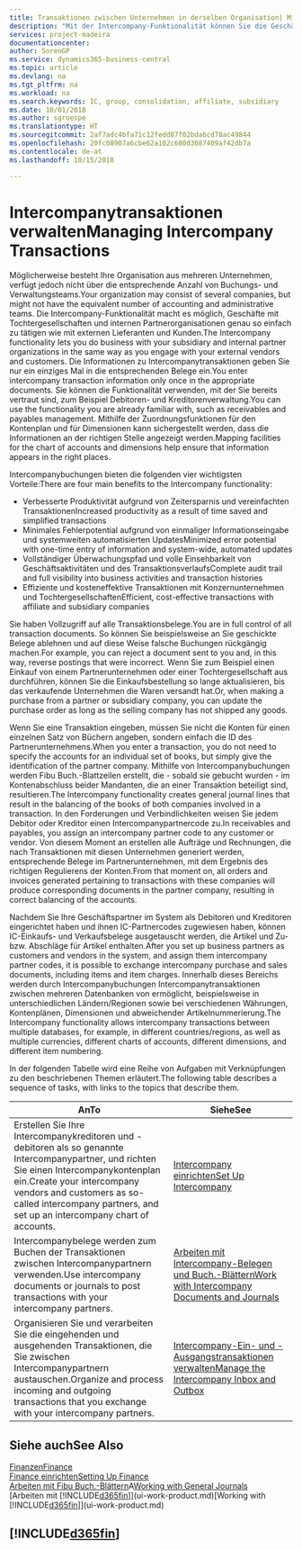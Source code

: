 ```yaml
---
title: Transaktionen zwischen Unternehmen in derselben Organisation| Microsoft Docs
description: "Mit der Intercompany-Funktionalität können Sie die Geschäftsvorgänge und - transaktionen zwischen Unternehmen innerhalb derselben Organisation vereinfachen."
services: project-madeira
documentationcenter: 
author: SorenGP
ms.service: dynamics365-business-central
ms.topic: article
ms.devlang: na
ms.tgt_pltfrm: na
ms.workload: na
ms.search.keywords: IC, group, consolidation, affiliate, subsidiary
ms.date: 10/01/2018
ms.author: sgroespe
ms.translationtype: HT
ms.sourcegitcommit: 2af7adc4bfa71c12fedd87f02bdabcd78ac49844
ms.openlocfilehash: 20fc08907a6cbe62a102c680d3087409af42db7a
ms.contentlocale: de-at
ms.lasthandoff: 10/15/2018

---
```

# <a name="managing-intercompany-transactions"></a><span data-ttu-id="39a3c-103">Intercompanytransaktionen verwalten</span><span class="sxs-lookup"><span data-stu-id="39a3c-103">Managing Intercompany Transactions</span></span>
<span data-ttu-id="39a3c-104">Möglicherweise besteht Ihre Organisation aus mehreren Unternehmen, verfügt jedoch nicht über die entsprechende Anzahl von Buchungs- und Verwaltungsteams.</span><span class="sxs-lookup"><span data-stu-id="39a3c-104">Your organization may consist of several companies, but might not have the equivalent number of accounting and administrative teams.</span></span> <span data-ttu-id="39a3c-105">Die Intercompany-Funktionalität macht es möglich, Geschäfte mit Tochtergesellschaften und internen Partnerorganisationen genau so einfach zu tätigen wie mit externen Lieferanten und Kunden.</span><span class="sxs-lookup"><span data-stu-id="39a3c-105">The Intercompany functionality lets you do business with your subsidiary and internal partner organizations in the same way as you engage with your external vendors and customers.</span></span> <span data-ttu-id="39a3c-106">Die Informationen zu Intercompanytransaktionen geben Sie nur ein einziges Mal in die entsprechenden Belege ein.</span><span class="sxs-lookup"><span data-stu-id="39a3c-106">You enter intercompany transaction information only once in the appropriate documents.</span></span> <span data-ttu-id="39a3c-107">Sie können die Funktionalität verwenden, mit der Sie bereits vertraut sind, zum Beispiel Debitoren- und Kreditorenverwaltung.</span><span class="sxs-lookup"><span data-stu-id="39a3c-107">You can use the functionality you are already familiar with, such as receivables and payables management.</span></span> <span data-ttu-id="39a3c-108">Mithilfe der Zuordnungsfunktionen für den Kontenplan und für Dimensionen kann sichergestellt werden, dass die Informationen an der richtigen Stelle angezeigt werden.</span><span class="sxs-lookup"><span data-stu-id="39a3c-108">Mapping facilities for the chart of accounts and dimensions help ensure that information appears in the right places.</span></span>  

<span data-ttu-id="39a3c-109">Intercompanybuchungen bieten die folgenden vier wichtigsten Vorteile:</span><span class="sxs-lookup"><span data-stu-id="39a3c-109">There are four main benefits to the Intercompany functionality:</span></span>  

- <span data-ttu-id="39a3c-110">Verbesserte Produktivität aufgrund von Zeitersparnis und vereinfachten Transaktionen</span><span class="sxs-lookup"><span data-stu-id="39a3c-110">Increased productivity as a result of time saved and simplified transactions</span></span>  
- <span data-ttu-id="39a3c-111">Minimales Fehlerpotential aufgrund von einmaliger Informationseingabe und systemweiten automatisierten Updates</span><span class="sxs-lookup"><span data-stu-id="39a3c-111">Minimized error potential with one-time entry of information and system-wide, automated updates</span></span>  
- <span data-ttu-id="39a3c-112">Vollständiger Überwachungspfad und volle Einsehbarkeit von Geschäftsaktivitäten und des Transaktionsverlaufs</span><span class="sxs-lookup"><span data-stu-id="39a3c-112">Complete audit trail and full visibility into business activities and transaction histories</span></span>  
- <span data-ttu-id="39a3c-113">Effiziente und kosteneffektive Transaktionen mit Konzernunternehmen und Tochtergesellschaften</span><span class="sxs-lookup"><span data-stu-id="39a3c-113">Efficient, cost-effective transactions with affiliate and subsidiary companies</span></span>  

<span data-ttu-id="39a3c-114">Sie haben Vollzugriff auf alle Transaktionsbelege.</span><span class="sxs-lookup"><span data-stu-id="39a3c-114">You are in full control of all transaction documents.</span></span> <span data-ttu-id="39a3c-115">So können Sie beispielsweise an Sie geschickte Belege ablehnen und auf diese Weise falsche Buchungen rückgängig machen.</span><span class="sxs-lookup"><span data-stu-id="39a3c-115">For example, you can reject a document sent to you and, in this way, reverse postings that were incorrect.</span></span> <span data-ttu-id="39a3c-116">Wenn Sie zum Beispiel einen Einkauf von einem Partnerunternehmen oder einer Tochtergesellschaft aus durchführen, können Sie die Einkaufsbestellung so lange aktualisieren, bis das verkaufende Unternehmen die Waren versandt hat.</span><span class="sxs-lookup"><span data-stu-id="39a3c-116">Or, when making a purchase from a partner or subsidiary company, you can update the purchase order as long as the selling company has not shipped any goods.</span></span>  

<span data-ttu-id="39a3c-117">Wenn Sie eine Transaktion eingeben, müssen Sie nicht die Konten für einen einzelnen Satz von Büchern angeben, sondern einfach die ID des Partnerunternehmens.</span><span class="sxs-lookup"><span data-stu-id="39a3c-117">When you enter a transaction, you do not need to specify the accounts for an individual set of books, but simply give the identification of the partner company.</span></span> <span data-ttu-id="39a3c-118">Mithilfe von Intercompanybuchungen werden Fibu Buch.-Blattzeilen erstellt, die - sobald sie gebucht wurden - im Kontenabschluss beider Mandanten, die an einer Transaktion beteiligt sind, resultieren.</span><span class="sxs-lookup"><span data-stu-id="39a3c-118">The Intercompany functionality creates general journal lines that result in the balancing of the books of both companies involved in a transaction.</span></span> <span data-ttu-id="39a3c-119">In den Forderungen und Verbindlichkeiten weisen Sie jedem Debitor oder Kreditor einen Intercompanypartnercode zu.</span><span class="sxs-lookup"><span data-stu-id="39a3c-119">In receivables and payables, you assign an intercompany partner code to any customer or vendor.</span></span> <span data-ttu-id="39a3c-120">Von diesem Moment an erstellen alle Aufträge und Rechnungen, die nach Transaktionen mit diesen Unternehmen generiert werden, entsprechende Belege im Partnerunternehmen, mit dem Ergebnis des richtigen Regulierens der Konten.</span><span class="sxs-lookup"><span data-stu-id="39a3c-120">From that moment on, all orders and invoices generated pertaining to transactions with these companies will produce corresponding documents in the partner company, resulting in correct balancing of the accounts.</span></span>  

 <span data-ttu-id="39a3c-121">Nachdem Sie Ihre Geschäftspartner im System als Debitoren und Kreditoren eingerichtet haben und ihnen IC-Partnercodes zugewiesen haben, können IC-Einkaufs- und Verkaufsbelege ausgetauscht werden, die Artikel und Zu- bzw. Abschläge für Artikel enthalten.</span><span class="sxs-lookup"><span data-stu-id="39a3c-121">After you set up business partners as customers and vendors in the system, and assign them intercompany partner codes, it is possible to exchange intercompany purchase and sales documents, including items and item charges.</span></span> <span data-ttu-id="39a3c-122">Innerhalb dieses Bereichs werden durch Intercompanybuchungen Intercompanytransaktionen zwischen mehreren Datenbanken von  ermöglicht, beispielsweise in unterschiedlichen Ländern/Regionen sowie bei verschiedenen Währungen, Kontenplänen, Dimensionen und abweichender Artikelnummerierung.</span><span class="sxs-lookup"><span data-stu-id="39a3c-122">The Intercompany functionality allows intercompany transactions between multiple databases, for example, in different countries/regions, as well as multiple currencies, different charts of accounts, different dimensions, and different item numbering.</span></span>  

<span data-ttu-id="39a3c-123">In der folgenden Tabelle wird eine Reihe von Aufgaben mit Verknüpfungen zu den beschriebenen Themen erläutert.</span><span class="sxs-lookup"><span data-stu-id="39a3c-123">The following table describes a sequence of tasks, with links to the topics that describe them.</span></span>

 |<span data-ttu-id="39a3c-124">An</span><span class="sxs-lookup"><span data-stu-id="39a3c-124">To</span></span> |<span data-ttu-id="39a3c-125">Siehe</span><span class="sxs-lookup"><span data-stu-id="39a3c-125">See</span></span>|
 |---|---|
 |<span data-ttu-id="39a3c-126">Erstellen Sie Ihre Intercompanykreditoren und -debitoren als so genannte Intercompanypartner, und richten Sie einen Intercompanykontenplan ein.</span><span class="sxs-lookup"><span data-stu-id="39a3c-126">Create your intercompany vendors and customers as so-called intercompany partners, and set up an intercompany chart of accounts.</span></span>|[<span data-ttu-id="39a3c-127">Intercompany einrichten</span><span class="sxs-lookup"><span data-stu-id="39a3c-127">Set Up Intercompany</span></span>](intercompany-how-setup.md)|
 |<span data-ttu-id="39a3c-128">Intercompanybelege werden zum Buchen der Transaktionen zwischen Intercompanypartnern verwenden.</span><span class="sxs-lookup"><span data-stu-id="39a3c-128">Use intercompany documents or journals to post transactions with your intercompany partners.</span></span>|[<span data-ttu-id="39a3c-129">Arbeiten mit Intercompany-Belegen und Buch.-Blättern</span><span class="sxs-lookup"><span data-stu-id="39a3c-129">Work with Intercompany Documents and Journals</span></span>](intercompany-how-work-documents-journals.md)|
 |<span data-ttu-id="39a3c-130">Organisieren Sie und verarbeiten Sie die eingehenden und ausgehenden Transaktionen, die Sie zwischen Intercompanypartnern austauschen.</span><span class="sxs-lookup"><span data-stu-id="39a3c-130">Organize and process incoming and outgoing transactions that you exchange with your intercompany partners.</span></span>|[<span data-ttu-id="39a3c-131">Intercompany-Ein- und -Ausgangstransaktionen verwalten</span><span class="sxs-lookup"><span data-stu-id="39a3c-131">Manage the Intercompany Inbox and Outbox</span></span>](intercompany-how-manage-intercompany-inbox.md)|

## <a name="see-also"></a><span data-ttu-id="39a3c-132">Siehe auch</span><span class="sxs-lookup"><span data-stu-id="39a3c-132">See Also</span></span>
[<span data-ttu-id="39a3c-133">Finanzen</span><span class="sxs-lookup"><span data-stu-id="39a3c-133">Finance</span></span>](finance.md)  
[<span data-ttu-id="39a3c-134">Finance einrichten</span><span class="sxs-lookup"><span data-stu-id="39a3c-134">Setting Up Finance</span></span>](finance-setup-finance.md)  
<span data-ttu-id="39a3c-135">[Arbeiten mit Fibu Buch.-Blättern](ui-work-general-journals.md)A</span><span class="sxs-lookup"><span data-stu-id="39a3c-135">[Working with General Journals](ui-work-general-journals.md)</span></span>  
<span data-ttu-id="39a3c-136">[Arbeiten mit [!INCLUDE[d365fin](includes/d365fin_md.md)]](ui-work-product.md)</span><span class="sxs-lookup"><span data-stu-id="39a3c-136">[Working with [!INCLUDE[d365fin](includes/d365fin_md.md)]](ui-work-product.md)</span></span>

## [!INCLUDE[d365fin](includes/free_trial_md.md)]  
 

